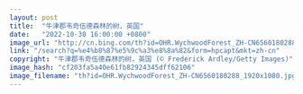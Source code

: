 ```yaml
---
layout: post
title:  "牛津郡韦奇伍德森林的树，英国"
date:   "2022-10-30 16:00:00 +0800"
image_url: "http://cn.bing.com/th?id=OHR.WychwoodForest_ZH-CN6560180288_1920x1080.jpg&rf=LaDigue_1920x1080.jpg&pid=hp"
link: "/search?q=%e4%b8%87%e5%9c%a3%e8%8a%82&form=hpcapt&mkt=zh-cn"
copyright: "牛津郡韦奇伍德森林的树，英国 (© Frederick Ardley/Getty Images)"
image_hash: "cf203fa5a40e61fb82924345dff62106"
image_filename: "th?id=OHR.WychwoodForest_ZH-CN6560180288_1920x1080.jpg&rf=LaDigue_1920x1080.jpg&pid=hp"
---
```

